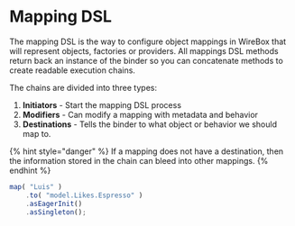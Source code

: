# Mapping DSL

The mapping DSL is the way to configure object mappings in WireBox that will represent objects, factories or providers. All mappings DSL methods return back an instance of the binder so you can concatenate methods to create readable execution chains.

The chains are divided into three types:

1. **Initiators** - Start the mapping DSL process
2. **Modifiers** - Can modify a mapping with metadata and behavior
3. **Destinations** - Tells the binder to what object or behavior we should map to.

{% hint style="danger" %}
If a mapping does not have a destination, then the information stored in the chain can bleed into other mappings.
{% endhint %}

```javascript
map( "Luis" )
    .to( "model.Likes.Espresso" )
    .asEagerInit()
    .asSingleton();
```
